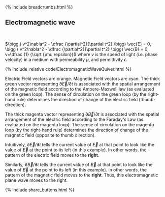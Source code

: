 {% include breadcrumbs.html %}

## Electromagnetic wave
<div class="header_line"><br/></div>

$\bigg ( v^2\nabla^2 - \dfrac {\partial^2}{\partial t^2} \bigg) \vec{E} = 0, \bigg ( v^2\nabla^2 - \dfrac {\partial^2}{\partial t^2} \bigg) \vec{B} = 0, v=\dfrac {1} {\sqrt {\mu \epsilon}}$
where $v$ is the speed of light (i.e. phase velocity) in a medium with permeability $\mu$, and permittivity $\epsilon$.

{% include_relative code/ElectromagneticWaveQuiver.html %}

<p style="clear: both;"></p>

Electric Field vectors are orange. Magnetic Field vectors are cyan.
The thick green vector representing $\partial \vec{E}/\partial t$ 
is associated with the spatial arrangement of the magnetic field according to
the Ampere-Maxwell law (as evaluated on the green loop).
The sense of circulation on the green loop (by the right-hand rule) determines
the direction of change of the electric field (thumb-direction).

The thick magenta vector representing $\partial \vec{B}/\partial t$
is associated with the spatial arrangement of the electric field according to
the Faraday&apos;s Law (as evaluated on the magenta loop).
The sense of circulation on the magenta loop (by the right-hand rule) determines
the direction of change of the magnetic field (opposite to thumb direction).

Intuitively, $\partial \vec{E}/\partial t$  tells the current value of 
$\vec{E}$ at that point to look like the value of $\vec{E}$ at the point to its left (in this example).
In other words, the pattern of the electric field moves to the **right**.
  
Similarly, $\partial \vec{B}/\partial t$  tells the current value of 
$\vec{B}$ at that point to look like
the value of $\vec{B}$ at the point to its left (in this example).
In other words, the pattern of the magnetic field moves to the **right**.
Thus, this electromagnetic plane wave moves to the right.

<p style="clear: both;"></p>

{% include share_buttons.html %}

